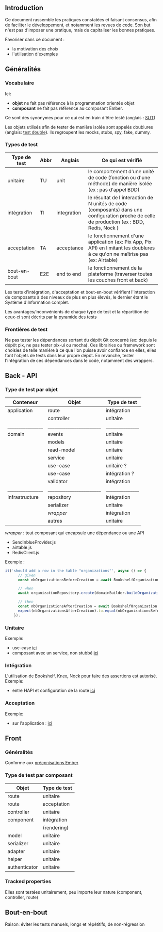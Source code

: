## Introduction
Ce document rassemble les pratiques constatées et faisant consensus, afin de faciliter le développement, et notamment les revues de code.
Son but n'est pas d'imposer une pratique, mais de capitaliser les bonnes pratiques. 

Favoriser dans ce document :  
- la motivation des choix 
- l'utilisation d'exemples

## Généralités

### Vocabulaire ###
Ici:
* **objet** ne fait pas référence à la programmation orientée objet
* **composant** ne fait pas référence au composant Ember. 

Ce sont des synonymes pour ce qui est en train d'être testé (anglais : [SUT](https://en.wikipedia.org/wiki/System_under_test))

Les objets utilisés afin de tester de manière isolée sont appelés doublures (anglais: [test double](https://martinfowler.com/bliki/TestDouble.html)).
Ils regroupent les mocks, stubs, spy, fake, dummy.
 
### Types de test ###

| Type de test  | Abbr | Anglais      | Ce qui est vérifié|
| ------------- |------| -------------|-------------------|
| unitaire      | TU   | unit         | le comportement d'une unité de code (fonction ou d'une méthode) de manière isolée (ex : pas d'appel BDD)|
| intégration   | TI   | integration  | le résultat de l'interaction de N unités de code (composants) dans une configuration proche de celle de production (ex : BDD, Redis, Nock ) |
| acceptation   | TA   | acceptance   | le fonctionnement d'une application (ex: Pix App, Pix API) en limitant les doublures à ce qu'on ne  maîtrise pas (ex: Airtable)|
| bout-en-bout  | E2E  | end to end   | le fonctionnement de la plateforme (traverser toutes les couches front et back) |

Les tests d'intégration, d'acceptation et bout-en-bout vérifient l'interaction de composants à des niveaux de plus en plus élevés, le dernier étant le Système d'Information complet.

Les avantages/inconvénients de chaque type de test et la répartition de ceux-ci sont décrits par la [pyramide des tests](https://martinfowler.com/bliki/TestPyramid.html) 
 
### Frontières de test ###
Ne pas tester les dépendances sortant du dépôt Git concerné (ex: depuis le dépôt pix, ne pas tester pix-ui ou mocha).
Ces librairies ou framework sont choisies de telle manière à ce que l'on puisse avoir confiance en elles, elles font l'objets de tests dans leur propre dépôt.
En revanche, tester l'intégration de ces dépendances dans le code, notamment des wrappers.

## Back - API

### Type de test par objet ###

| Conteneur      | Objet                  | Type de test  |
| ---------------|------------------------|---------------|
| application    | route                  | intégration   |
|     | controller             | unitaire      |
|________________|________________________|_______________|
| domain         | events                 | unitaire      |
|                | models                 | unitaire      |
|                | read-model             | unitaire      |
|                | service                | unitaire      |
|                | use-case               | unitaire ?    |
|                | use-case               | intégration ? |
|                | validator              | intégration   |
|________________|________________________|_______________|
| infrastructure | repository             | intégration   |
|                | serializer             | unitaire      |
|                | _wrapper_              | intégration   |
|                | autres                  | unitaire      |

_wrapper_ : tout composant qui encapsule une dépendance ou une API
* SendinblueProvider.js
* airtable.js
* RedisClient.js



Exemple :
```javascript
it('should add a row in the table "organizations"', async () => {
      // given
      const nbOrganizationsBeforeCreation = await BookshelfOrganization.count();

      // when
      await organizationRepository.create(domainBuilder.buildOrganization());

      // then
      const nbOrganizationsAfterCreation = await BookshelfOrganization.count();
      expect(nbOrganizationsAfterCreation).to.equal(nbOrganizationsBeforeCreation + 1);
    });
```

### Unitaire
Exemple:
* use-case [ici](https://github.com/1024pix/pix/blob/prod/api/tests/unit/domain/usecases/update-expired-password_test.js)
* composant avec un service, non stubbé [ici](https://github.com/1024pix/pix/blob/prod/api/tests/unit/domain/models/CampaignTubeRecommendation_test.js)

### Intégration
L'utilisation de Bookshelf, Knex, Nock pour faire des assertions est autorisé.
Exemple:
* entre HAPI et configuration de la route [ici](https://github.com/1024pix/pix/blob/prod/api/tests/integration/application/passwords/index_test.js)

### Acceptation
Exemple:
* sur l'application : [ici](https://github.com/1024pix/pix/blob/prod/api/tests/acceptance/application/password-controller_test.js)

## Front

### Généralités
Conforme aux [préconisations Ember](https://guides.emberjs.com/release/testing/test-types/)

### Type de test par composant ###

| Objet         | Type de test  |
| ------------- |---------------|
| route         | unitaire      |
| route         | acceptation   |
| controller    | unitaire      |
| component     | intégration   |
|               | (rendering)   |
| model         | unitaire      |
| serializer    | unitaire      |
| adapter       | unitaire      |
| helper        | unitaire      |
| authenticator | unitaire      |

### Tracked properties
Elles sont testées unitairement, peu importe leur nature (component, controller, route)

## Bout-en-bout 
Raison: éviter les tests manuels, longs et répétitifs, de non-régression
